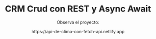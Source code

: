 <h1 align="center"> CRM Crud con REST y Async Await </h1>
<p align="center"> Observa el proyecto: </p>
<p align="center"> https://api-de-clima-con-fetch-api.netlify.app </p>